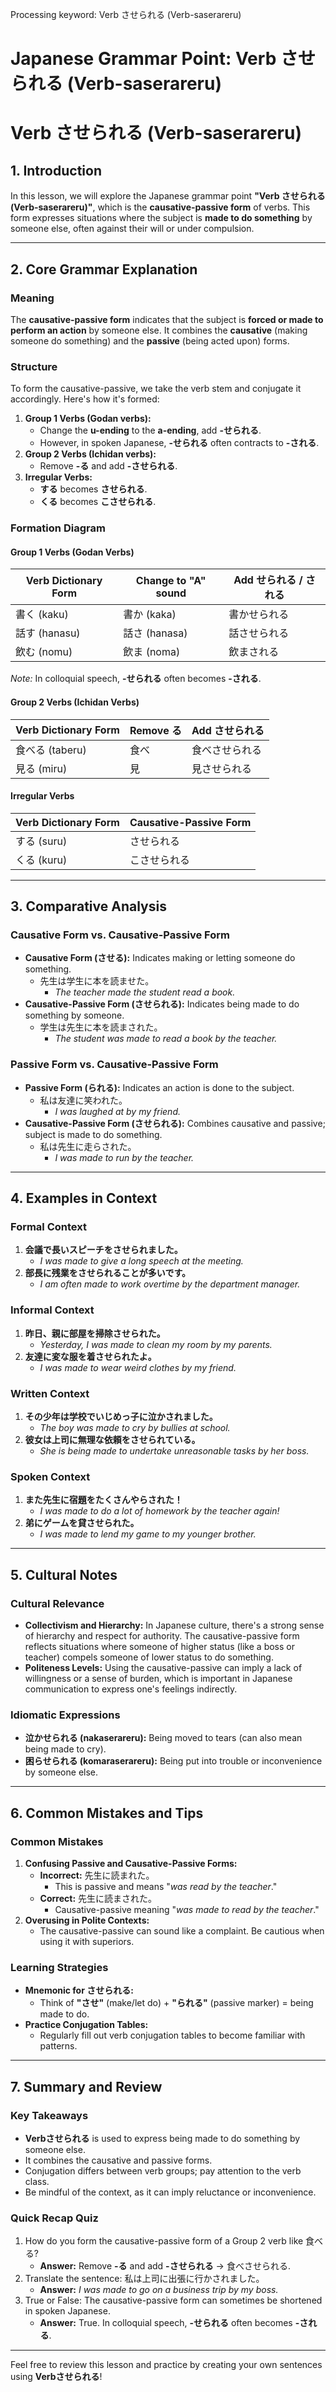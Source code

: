 Processing keyword: Verb させられる (Verb-saserareru)
# Japanese Grammar Point: Verb させられる (Verb-saserareru)
# Verb させられる (Verb-saserareru)
## 1. Introduction
In this lesson, we will explore the Japanese grammar point **"Verb させられる (Verb-saserareru)"**, which is the **causative-passive form** of verbs. This form expresses situations where the subject is **made to do something** by someone else, often against their will or under compulsion.

---
## 2. Core Grammar Explanation
### Meaning
The **causative-passive form** indicates that the subject is **forced or made to perform an action** by someone else. It combines the **causative** (making someone do something) and the **passive** (being acted upon) forms.
### Structure
To form the causative-passive, we take the verb stem and conjugate it accordingly. Here's how it's formed:
1. **Group 1 Verbs (Godan verbs):**
   - Change the **u-ending** to the **a-ending**, add **-せられる**.
   - However, in spoken Japanese, **-せられる** often contracts to **-される**.
2. **Group 2 Verbs (Ichidan verbs):**
   - Remove **-る** and add **-させられる**.
3. **Irregular Verbs:**
   - **する** becomes **させられる**.
   - **くる** becomes **こさせられる**.
### Formation Diagram
#### Group 1 Verbs (Godan Verbs)
| Verb Dictionary Form | Change to "A" sound | Add せられる / される |
|----------------------|---------------------|----------------------|
| 書く (kaku)          | 書か (kaka)         | 書かせられる         |
| 話す (hanasu)        | 話さ (hanasa)       | 話させられる         |
| 飲む (nomu)          | 飲ま (noma)         | 飲まされる           |
*Note:* In colloquial speech, **-せられる** often becomes **-される**.
#### Group 2 Verbs (Ichidan Verbs)
| Verb Dictionary Form | Remove る | Add させられる |
|----------------------|-----------|----------------|
| 食べる (taberu)       | 食べ      | 食べさせられる  |
| 見る (miru)          | 見        | 見させられる    |
#### Irregular Verbs
| Verb Dictionary Form | Causative-Passive Form |
|----------------------|------------------------|
| する (suru)          | させられる             |
| くる (kuru)          | こさせられる           |
---
## 3. Comparative Analysis
### Causative Form vs. Causative-Passive Form
- **Causative Form (させる):** Indicates making or letting someone do something.
  - 先生は学生に本を読ませた。
    - *The teacher made the student read a book.*
- **Causative-Passive Form (させられる):** Indicates being made to do something by someone.
  - 学生は先生に本を読まされた。
    - *The student was made to read a book by the teacher.*
### Passive Form vs. Causative-Passive Form
- **Passive Form (られる):** Indicates an action is done to the subject.
  - 私は友達に笑われた。
    - *I was laughed at by my friend.*
- **Causative-Passive Form (させられる):** Combines causative and passive; subject is made to do something.
  - 私は先生に走らされた。
    - *I was made to run by the teacher.*
---
## 4. Examples in Context
### Formal Context
1. **会議で長いスピーチをさせられました。**
   - *I was made to give a long speech at the meeting.*
2. **部長に残業をさせられることが多いです。**
   - *I am often made to work overtime by the department manager.*
### Informal Context
1. **昨日、親に部屋を掃除させられた。**
   - *Yesterday, I was made to clean my room by my parents.*
2. **友達に変な服を着させられたよ。**
   - *I was made to wear weird clothes by my friend.*
### Written Context
1. **その少年は学校でいじめっ子に泣かされました。**
   - *The boy was made to cry by bullies at school.*
2. **彼女は上司に無理な依頼をさせられている。**
   - *She is being made to undertake unreasonable tasks by her boss.*
### Spoken Context
1. **また先生に宿題をたくさんやらされた！**
   - *I was made to do a lot of homework by the teacher again!*
2. **弟にゲームを貸させられた。**
   - *I was made to lend my game to my younger brother.*
---
## 5. Cultural Notes
### Cultural Relevance
- **Collectivism and Hierarchy:** In Japanese culture, there's a strong sense of hierarchy and respect for authority. The causative-passive form reflects situations where someone of higher status (like a boss or teacher) compels someone of lower status to do something.
- **Politeness Levels:** Using the causative-passive can imply a lack of willingness or a sense of burden, which is important in Japanese communication to express one's feelings indirectly.
### Idiomatic Expressions
- **泣かせられる (nakaserareru):** Being moved to tears (can also mean being made to cry).
- **困らせられる (komaraserareru):** Being put into trouble or inconvenience by someone else.
---
## 6. Common Mistakes and Tips
### Common Mistakes
1. **Confusing Passive and Causative-Passive Forms:**
   - **Incorrect:** 先生に読まれた。
     - This is passive and means "*was read by the teacher*."
   - **Correct:** 先生に読まされた。
     - Causative-passive meaning "*was made to read by the teacher*."
2. **Overusing in Polite Contexts:**
   - The causative-passive can sound like a complaint. Be cautious when using it with superiors.
### Learning Strategies
- **Mnemonic for させられる:**
  - Think of **"させ"** (make/let do) + **"られる"** (passive marker) = being made to do.
- **Practice Conjugation Tables:**
  - Regularly fill out verb conjugation tables to become familiar with patterns.
---
## 7. Summary and Review
### Key Takeaways
- **Verbさせられる** is used to express being made to do something by someone else.
- It combines the causative and passive forms.
- Conjugation differs between verb groups; pay attention to the verb class.
- Be mindful of the context, as it can imply reluctance or inconvenience.
### Quick Recap Quiz
1. How do you form the causative-passive form of a Group 2 verb like 食べる?
   - **Answer:** Remove **-る** and add **-させられる** → 食べさせられる.
2. Translate the sentence: 私は上司に出張に行かされました。
   - **Answer:** *I was made to go on a business trip by my boss.*
3. True or False: The causative-passive form can sometimes be shortened in spoken Japanese.
   - **Answer:** True. In colloquial speech, **-せられる** often becomes **-される**.
---
Feel free to review this lesson and practice by creating your own sentences using **Verbさせられる**!
